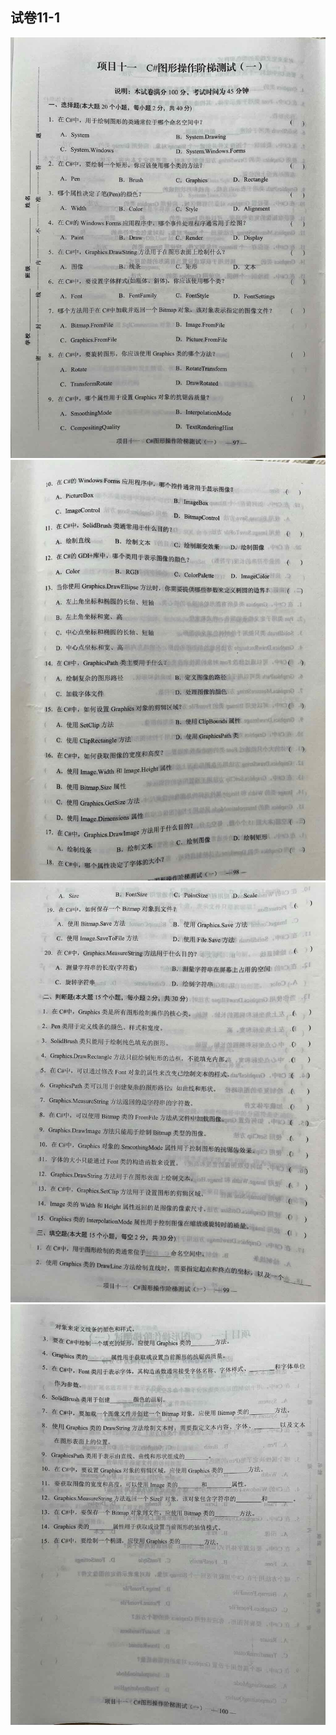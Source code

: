 ## 试卷11-1
![试卷11-1](images/11-1-1.jpeg)
![试卷11-1](images/11-1-2.jpeg)
![试卷11-1](images/11-1-3.jpeg)
![试卷11-1](images/11-1-4.jpeg)
